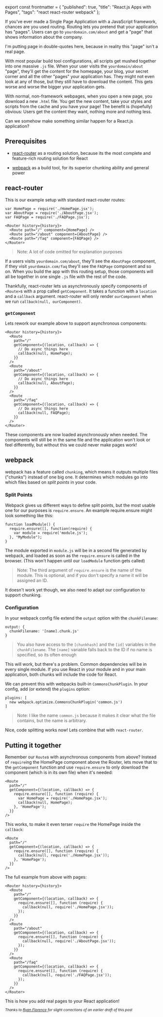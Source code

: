export const frontmatter = {
  "published": true,
  "title": "React.js Apps with Pages",
  "tags": "react react-router webpack"
};



If you've ever made a Single Page Application with a JavaScript framework, chances are you used routing. Routing lets you pretend that your application has "pages". Users can go to `yourdomain.com/about` and get a "page" that shows information about the company.

I'm putting page in double-quotes here, because in reality this "page" isn't a real page.

With most popular build tool configurations, all scripts get mushed together into one massive `.js` file. When your user visits the `yourdomain/about` "page", they'll get the content for the homepage, your blog, your secret corner and all the other "pages" your application has. They might not even look at any of those, but they still have to download the content. This gets worse and worse the bigger your application gets.

With normal, non-framework webpages, when you open a new page, you download a new `.html` file. You get the new content, take your styles and scripts from the cache and you have your page! The benefit is (hopefully) obvious: Users get the content they want, nothing more and nothing less.

Can we somehow make something similar happen for a React.js application?

## Prerequisites

- [react-router](https://github.com/rackt/react-router) as a routing solution, because its the most complete and feature-rich routing solution for React

- [webpack](https://github.com/webpack/webpack) as a build tool, for its superior chunking ability and general power

## react-router

This is our example setup with standard react-router routes:

```JS
var HomePage = require('./HomePage.jsx');
var AboutPage = require('./AboutPage.jsx');
var FAQPage = require('./FAQPage.jsx');

<Router history={history}>
  <Route path="/" component={HomePage} />
  <Route path="/about" component={AboutPage} />
  <Route path="/faq" component={FAQPage} />
</Router>
```

> Note: A lot of code omitted for explanation purposes

If a users visits `yourdomain.com/about`, they'll see the `AboutPage` component, if they visit `yourdomain.com/faq` they'll see the `FAQPage` component and so on. When you build the app with this routing setup, those components will all be together in one single `.js` file with the rest of the code.

Thankfully, react-router lets us asynchronously specify components of `<Route>`s with a prop called `getComponent`. It takes a function with a `location` and a `callback` argument. react-router will only render `ourComponent` when we run `callback(null, ourComponent)`.

### `getComponent`

Lets rework our example above to support asynchronous components:

```JS
<Router history={history}>
  <Route
    path="/"
    getComponent={(location, callback) => {
      // Do async things here
      callback(null, HomePage);
    }}
  />
  <Route
    path="/about"
    getComponent={(location, callback) => {
      // Do async things here
      callback(null, AboutPage);
    }}
  />
  <Route
    path="/faq"
    getComponent={(location, callback) => {
      // Do async things here
      callback(null, FAQPage);
    }}
  />
</Router>
```

These components are now loaded asynchronously when needed. The components will still be in the same file and the application won't look or feel differently, but without this we could never make pages work!

## webpack

webpack has a feature called `chunking`, which means it outputs multiple files ("chunks") instead of one big one. It determines which modules go into which files based on *split points* in your code.

### Split Points

Webpack gives us different ways to define split points, but the most usable one for our purposes is `require.ensure`. An example require.ensure might look something like this:

```JS
function loadModule() {
  require.ensure([], function(require) {
    var module = require('module.js');
  }, "MyModule");
}
```

The module exported in `module.js` will be in a second file generated by webpack, and loaded as soon as the `require.ensure` is called in the browser. (This won't happen until our `loadModule` function gets called)

> Note: The third argument of `require.ensure` is the name of the module. This is optional, and if you don't specify a name it will be assigned an ID.

It doesn't work yet though, we also need to adapt our configuration to support chunking.

### Configuration

In your webpack config file extend the `output` option with the `chunkFilename`:

```JS
output: {
  chunkFilename: '[name].chunk.js'
}
```

> You also have access to the `[chunkhash]` and the `[id]` variables in the `chunkFilename`. The `[name]` variable falls back to the ID if no name is specified, so its often enough

This will work, but there's a problem. Common dependencies will be in every single module. If you use React in your module and in your main application, both chunks will include the code for React.

We can prevent this with webpacks built-in `CommonsChunkPlugin`. In your config, add (or extend) the `plugins` option:

```JS
plugins: [
  new webpack.optimize.CommonsChunkPlugin('common.js')
]
```

> Note: I like the name `common.js` because it makes it clear what the file contains, but the name is arbitrary.

Nice, code splitting works now! Lets combine that with `react-router`.

## Putting it together

Remember our `Route`s with asynchronous components from above? Instead of `require`ing the HomePage component above the Router, lets move that to the `getComponent` function and use `require.ensure` to only download the component (which is in its own file) when it's needed:

```JS
<Route
  path="/"
  getComponent={(location, callback) => {
    require.ensure([], function (require) {
      var HomePage = require('./HomePage.jsx');
      callback(null, HomePage);
    }, 'HomePage');
  }}
/>
```

This works, to make it even terser `require` the HomePage inside the `callback`:

```JS
<Route
  path="/"
  getComponent={(location, callback) => {
    require.ensure([], function (require) {
      callback(null, require('./HomePage.jsx'));
    }, 'HomePage');
  }}
/>
```

The full example from above with pages:

```JS
<Router history={history}>
  <Route
    path="/"
    getComponent={(location, callback) => {
      require.ensure([], function (require) {
        callback(null, require('./HomePage.jsx'));
      });
    }}
  />
  <Route
    path="/about"
    getComponent={(location, callback) => {
      require.ensure([], function (require) {
        callback(null, require('./AboutPage.jsx'));
      });
    }}
  />
  <Route
    path="/faq"
    getComponent={(location, callback) => {
      require.ensure([], function (require) {
        callback(null, require('./FAQPage.jsx'));
      });
    }}
  />
</Router>
```

This is how you add real pages to your React application!

<sub>*Thanks to [Ryan Florence](https://twitter.com/ryanflorence) for slight corrections of an earlier draft of this post*</sub>
